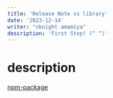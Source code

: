 ```yaml
---
title: 'Release Note vx library'
date: '2023-12-14'
writer: "nknight amamiya"
description: 'First Step! (^ ^)'
---
```


# description

[npm-package](https://www.npmjs.com/package/@varius_software/vx-lib)